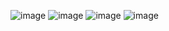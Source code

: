 ![image](https://github.com/user-attachments/assets/c122134a-592b-4e03-a3e2-ea8ae247a5fa)
![image](https://github.com/user-attachments/assets/c82c9028-4df6-46dc-ba86-b9153e29a1e2)
![image](https://github.com/user-attachments/assets/75c53b19-94a3-4511-b48a-ecbf2f51758d)
![image](https://github.com/user-attachments/assets/da30c8d9-40b7-48f9-bab9-e5e6473b5dec)




